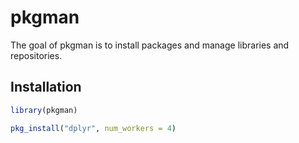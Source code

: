 # pkgman

The goal of pkgman is to install packages and manage libraries and repositories.

## Installation

``` r
library(pkgman)

pkg_install("dplyr", num_workers = 4)
```
